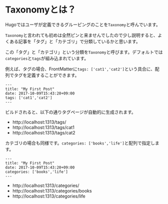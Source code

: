 # Taxonomyとは？

Hugoではユーザが定義できるグルーピングのことを`Taxonomy`と呼んでいます。

`Taxonomy`と言われても初めは全然ピンと来ませんでしたので少し説明すると、よくある記事を「タグ」と「カテゴリ」で分類しているかと思います。

この「タグ」と「カテゴリ」という分類を`Taxonomy`と呼びます。デフォルトでは`categories`と`tags`が組み込まれています。


例えば、タグの場合、FrontMatterに`tags: ['cat1','cat2']`という具合に、配列でタグを定義することができます。

```
---
title: "My First Post"
date: 2017-10-09T15:43:20+09:00
tags: ['cat1','cat2']
---

```

ビルドされると、以下の通りタグページが自動的に生成されます。

- http://localhost:1313/tags/
- http://localhost:1313/tags/cat1
- http://localhost:1313/tags/cat2



カテゴリの場合も同様です。`categories: ['books','life']`と配列で指定します。


```
---
title: "My First Post"
date: 2017-10-09T15:43:20+09:00
categories: ['books','life']
---

```

- http://localhost:1313/categories/
- http://localhost:1313/categories/books
- http://localhost:1313/categories/life

